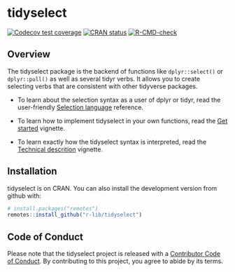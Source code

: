 # tidyselect

<!-- badges: start -->
[![Codecov test coverage](https://codecov.io/gh/r-lib/tidyselect/branch/main/graph/badge.svg)](https://app.codecov.io/gh/r-lib/tidyselect?branch=main)
[![CRAN status](https://www.r-pkg.org/badges/version/tidyselect)](https://cran.r-project.org/package=tidyselect)
[![R-CMD-check](https://github.com/r-lib/tidyselect/actions/workflows/R-CMD-check.yaml/badge.svg)](https://github.com/r-lib/tidyselect/actions/workflows/R-CMD-check.yaml)
<!-- badges: end -->


## Overview

The tidyselect package is the backend of functions like `dplyr::select()`
or `dplyr::pull()` as well as several tidyr verbs. It allows you to
create selecting verbs that are consistent with other tidyverse packages.

* To learn about the selection syntax as a user of dplyr or tidyr, read
  the user-friendly [Selection language](https://tidyselect.r-lib.org/reference/language.html) reference.

* To learn how to implement tidyselect in your own functions, read the
  [Get started](https://tidyselect.r-lib.org/articles/tidyselect.html)
  vignette.

* To learn exactly how the tidyselect syntax is interpreted, read the
  [Technical descrition](https://tidyselect.r-lib.org/articles/syntax.html)
  vignette.


## Installation

tidyselect is on CRAN. You can also install the development version
from github with:

```r
# install.packages("remotes")
remotes::install_github("r-lib/tidyselect")
```


## Code of Conduct

Please note that the tidyselect project is released with a [Contributor Code of Conduct](https://tidyselect.r-lib.org/CODE_OF_CONDUCT.html). By contributing to this project, you agree to abide by its terms.
